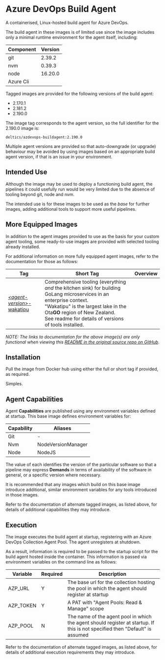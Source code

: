 # Azure DevOps Build Agent

A containerised, Linux-hosted build agent for Azure DevOps.

The build agent in these images is of limited use since the image includes only a minimal runtime environment for the agent itself, including:

| Component | Version |
| -- | -- |
| git | 2.39.2 |
| nvm | 0.39.3 |
| node | 16.20.0 |
| Azure Cli | |

Tagged images are provided for the following versions of the build agent:

* 2.170.1
* 2.181.2
* 2.190.0

The image tag corresponds to the agent version, so the full identifier for the 2.190.0 image is:

`deltics/azdevops-buildagent:2.190.0`

Multiple agent versions are provided so that auto-downgrade (or upgrade) behaviour may be avoided by using images based on an appropriate build agent version, if that is an issue in your environment.


## Intended Use

Although the image may be used to deploy a functioning build agent, the pipelines it could usefully run would be very limited due to the absence of tooling beyond git, node and nvm.

The intended use is for these images to be used as the _base_ for further images, adding additional tools to support more useful pipelines.

## More Equipped Images

In addition to the agent images provided to use as the basis for your custom agent tooling, some ready-to-use images are provided with selected tooling already installed.

For additional information on more fully equipped agent images, refer to the documentation for those as follows:

| Tag | Short Tag | Overview |
| --- | --------- | -------- |
| [*&lt;agent-version&gt;*-wakatipu](README-wakatipu.md) | Comprehensive tooling (everything _and_ the kitchen sink) for building GoLang microservices in an enterprise context.<br/>"Wakatipu" is the largest lake in the Ota**GO** region of New Zealand.<br/>See readme for details of versions of tools installed.|

_NOTE: The links to documentation for the above image(s) are only functional when viewing this [README in the original source repo on GitHub](https://github.com/deltics/azdevops-buildagent)_.


## Installation

Pull the image from Docker hub using either the full or short tag if provided, as required.

Simples.


## Agent Capabilities

Agent **Capabilities** are published using any environment variables defined at startup.  This base image defines environment variables for:

| Capability | Aliases |
| ---------- | ------- |
| Git  | - |
| Nvm  | NodeVersionManager |
| Node | NodeJS |

The value of each identifies the version of the particular software so that a pipeline may express **Demands** in terms of availability of the software in general, or a specific version where necessary.

It is recommended that any images which build on this base image introduce additional, similar environment variables for any tools introduced in those images.

Refer to the documentation of alternate tagged images, as listed above, for details of additional capabilities they may introduce.


## Execution

The image executes the build agent at startup, registering with an Azure DevOps Collection Agent Pool.  The agent unregisters at shutdown.

As a result, information is required to be passed to the startup script for the build agent hosted inside the container.  This information is passed via environment variables on the command line as follows:

| Variable   | Required | Description |
| ---------- | --- | --- |
| AZP_URL    | Y | The base url for the collection hosting the pool in which the agent should register at startup |
| AZP_TOKEN  | Y | A PAT with "Agent Pools: Read & Manage" scope
| AZP_POOL   | N | The name of the agent pool in which the agent should register at startup.  If this is not specified then "Default" is assumed

Refer to the documentation of alternate tagged images, as listed above, for details of additional execution requirements they may introduce.